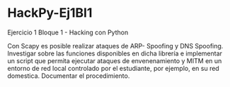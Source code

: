 # HackPy-Ej1Bl1
Ejercicio 1 Bloque 1 - Hacking con Python

Con Scapy es posible realizar ataques de ARP-
Spoofing y DNS Spoofing. Investigar sobre las funciones disponibles en dicha librería
e implementar un script que permita ejecutar ataques de envenenamiento y MITM en un
entorno de red local controlado por el estudiante, por ejemplo, en su red domestica.
Documentar el procedimiento.
